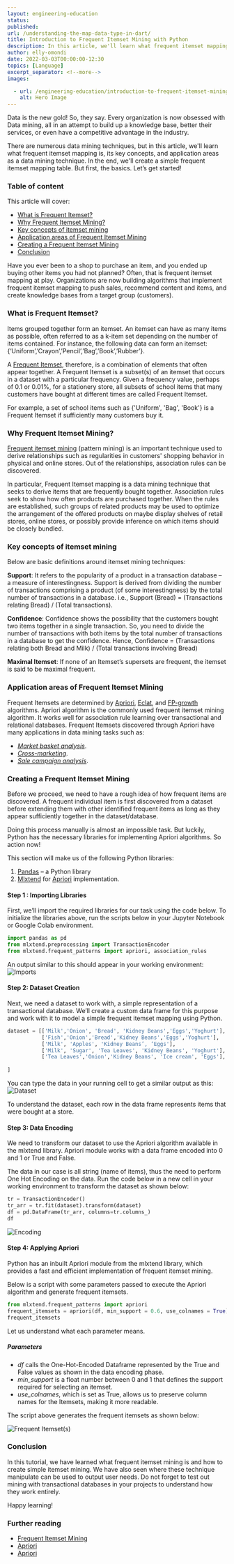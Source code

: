```yaml
---
layout: engineering-education
status: 
published: 
url: /understanding-the-map-data-type-in-dart/
title: Introduction to Frequent Itemset Mining with Python
description: In this article, we'll learn what frequent itemset mapping is, its key concepts, and also application areas. In the end, we'll create a simple frequent itemset mapping table.
author: elly-omondi
date: 2022-03-03T00:00:00-12:30
topics: [Language]
excerpt_separator: <!--more-->
images:

  - url: /engineering-education/introduction-to-frequent-itemset-mining-with-python/hero.jpg
    alt: Hero Image
---
```


Data is the new gold! So, they say. Every organization is now obsessed with Data mining, all in an attempt to build up a knowledge base, better their services, or even have a competitive advantage in the industry. 

There are numerous data mining techniques, but in this article, we'll learn what frequent itemset mapping is, its key concepts, and application areas as a data mining technique. In the end, we'll create a simple frequent itemset mapping table. But first, the basics.
Let’s get started!

<!--more-->
### Table of content
This article will cover:
- [What is Frequent Itemset?](#What-is-frequent-itemset)
- [Why Frequent Itemset Mining?](#Why-frequent-itemset-mining)
- [Key concepts of itemset mining](#Key-concepts-of-itemset-mining)
- [Application areas of Frequent Itemset Mining](#Application-areas-of-itemset-mining)
- [Creating a Frequent Itemset Mining](#Creating-a-frequent-itemset-mining)
- [Conclusion](#Conclusion)

Have you ever been to a shop to purchase an item, and you ended up buying other items you had not planned? Often, that is frequent itemset mapping at play. Organizations are now building algorithms that implement frequent itemset mapping to push sales, recommend content and items, and create knowledge bases from a target group (customers).

### What is Frequent Itemset?

Items grouped together form an itemset. An itemset can have as many items as possible, often referred to as a k-item set depending on the number of items contained. For instance, the following data can form an itemset: {‘Uniform’,’Crayon’,’Pencil’,’Bag’,’Book’,’Rubber’}.

A [Frequent Itemset](https://www.sciencedirect.com/topics/computer-science/frequent-itemsets), therefore, is a combination of elements that often appear together. A Frequent Itemset is a subset(s) of an itemset that occurs in a dataset with a particular frequency. Given a frequency value, perhaps of 0.1 or 0.01%, for a stationery store, all subsets of school items that many customers have bought at different times are called Frequent Itemset.

For example, a set of school items such as {'Uniform', 'Bag', 'Book'} is a Frequent Itemset if sufficiently many customers buy it.

### Why Frequent Itemset Mining?

[Frequent itemset mining](https://wires.onlinelibrary.wiley.com/doi/abs/10.1002/widm.1329) (pattern mining) is an important technique used to derive relationships such as regularities in customers' shopping behavior in physical and online stores. Out of the relationships, association rules can be discovered. 

In particular, Frequent Itemset mapping is a data mining technique that seeks to derive items that are frequently bought together.
Association rules seek to show how often products are purchased together. When the rules are established, such groups of related products may be used to optimize the arrangement of the offered products on maybe display shelves of retail stores, online stores, or possibly provide inference on which items should be closely bundled.


### Key concepts of itemset mining
Below are basic definitions around itemset mining techniques:

**Support**: It refers to the popularity of a product in a transaction database – a measure of interestingness. Support is derived from dividing the number of transactions comprising a product (of some interestingness) by the total number of transactions in a database. i.e., 
Support (Bread) = (Transactions relating Bread) / (Total transactions).

**Confidence**: Confidence shows the possibility that the customers bought two items together in a single transaction. So, you need to divide the number of transactions with both items by the total number of transactions in a database to get the confidence.
Hence,
Confidence = (Transactions relating both Bread and Milk) / (Total transactions involving Bread)

**Maximal Itemset**: If none of an Itemset’s supersets are frequent, the itemset is said to be maximal frequent.


### Application areas of Frequent Itemset Mining

Frequent Itemsets are determined by [Apriori](https://www.geeksforgeeks.org/apriori-algorithm/), [Eclat](https://towardsdatascience.com/the-eclat-algorithm-8ae3276d2d17), and [FP-growth](https://towardsdatascience.com/understand-and-build-fp-growth-algorithm-in-python-d8b989bab342#:~:text=FP%2Dgrowth%20is%20an%20improved,or%20associations%20from%20data%20sets.) algorithms. 
Apriori algorithm is the commonly used frequent itemset mining algorithm. It works well for association rule learning over transactional and relational databases. 
Frequent Itemsets discovered through Apriori have many applications in data mining tasks such as:

- *[Market basket analysis](https://www.techtarget.com/searchcustomerexperience/definition/market-basket-analysis)*.
- *[Cross-marketing](https://www.researchgate.net/figure/The-structure-of-cross-marketing-strategy-based-on-the-data-mining-algorithm_fig4_351179325)*.
- *[Sale campaign analysis](https://www.linkedin.com/pulse/predicting-success-marketing-campaigns-using-machine-learning/)*.


### Creating a Frequent Itemset Mining

Before we proceed, we need to have a rough idea of how frequent items are discovered. A frequent individual item is first discovered from a dataset before extending them with other identified frequent items as long as they appear sufficiently together in the dataset/database. 

Doing this process manually is almost an impossible task. But luckily, Python has the necessary libraries for implementing Apriori algorithms. 
So action now!

This section will make us of the following Python libraries:

1. [Pandas](https://pandas.pydata.org/) – a Python library
2. [Mlxtend](http://rasbt.github.io/mlxtend/user_guide/frequent_patterns/apriori/) for [Apriori](https://www.geeksforgeeks.org/apriori-algorithm/) implementation.

#### Step 1 : Importing Libraries
First, we’ll import the required libraries for our task using the code below. To initialize the libraries above, run the scripts below in your Jupyter Notebook or Google Colab environment.

```Python
import pandas as pd
from mlxtend.preprocessing import TransactionEncoder
from mlxtend.frequent_patterns import apriori, association_rules
```
An output similar to this should appear in your working environment:
![Imports](/engineering-education/introduction-to-frequent-itemset-mining-with-python/importing.png)

#### Step 2: Dataset Creation
Next, we need a dataset to work with, a simple representation of a transactional database.
We’ll create a custom data frame for this purpose and work with it to model a simple frequent itemset mapping using Python.

```Python
dataset = [['Milk','Onion', 'Bread', 'Kidney Beans','Eggs','Yoghurt'],
           ['Fish','Onion','Bread','Kidney Beans','Eggs','Yoghurt'],
           ['Milk', 'Apples', 'Kidney Beans’, ‘Eggs'],
           ['Milk', 'Sugar', 'Tea Leaves', 'Kidney Beans', 'Yoghurt'],
           ['Tea Leaves','Onion','Kidney Beans', 'Ice cream', 'Eggs'],
            
]
```
You can type the data in your running cell to get a similar output as this:
![Dataset](/engineering-education/introduction-to-frequent-itemset-mining-with-python/dataset.png)

To understand the dataset, each row in the data frame represents items that were bought at a store. 

#### Step 3: Data Encoding

We need to transform our dataset to use the Apriori algorithm available in the mlxtend library. Apriori module works with a data frame encoded into 0 and 1 or True and False. 

The data in our case is all string (name of items), thus the need to perform One Hot Encoding on the data.
Run the code below in a new cell in your working environment to transform the dataset as shown below:

```Python
tr = TransactionEncoder()
tr_arr = tr.fit(dataset).transform(dataset)
df = pd.DataFrame(tr_arr, columns=tr.columns_)
df
```

![Encoding](/engineering-education/introduction-to-frequent-itemset-mining-with-python/encoding.png)

#### Step 4:  Applying Apriori

Python has an inbuilt Apriori module from the mlxtend library, which provides a fast and efficient implementation of frequent itemset mining.

Below is a script with some parameters passed to execute the Apriori algorithm and generate frequent itemsets.

```Python
from mlxtend.frequent_patterns import apriori
frequent_itemsets = apriori(df, min_support = 0.6, use_colnames = True)
frequent_itemsets

```

Let us understand what each parameter means. 

##### Parameters
- *df* calls the One-Hot-Encoded Dataframe represented by the True and False values as shown in the data encoding phase.
- *min_support* is a float number between 0 and 1 that defines the support required for selecting an itemset.
- *use_colnames*, which is set as True, allows us to preserve column names for the Itemsets, making it more readable.

The script above generates the frequent itemsets as shown below:

![Frequent Itemset(s)](/engineering-education/introduction-to-frequent-itemset-mining-with-python/apriori.png)

### Conclusion

In this tutorial, we have learned what frequent itemset mining is and how to create simple itemset mining. We have also seen where these technique manipulate can be used to output user needs. Do not forget to test out mining with transactional databases in your projects to understand how they work entirely.


Happy learning!

### Further reading
- [Frequent Itemset Mining](https://github.com/topics/frequent-itemset-mining)
- [Apriori](https://intellipaat.com/blog/data-science-apriori-algorithm/)
- [Apriori](https://www.section.io/engineering-education/apriori-algorithm-in-python/)

